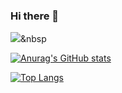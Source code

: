 ### Hi there 👋
<img src="https://img.shields.io/badge/Python-3766AB?style=flat-square&logo=Python&logoColor=white"/></a>&nbsp 
<!--
**hobit22/hobit22** is a ✨ _special_ ✨ repository because its `README.md` (this file) appears on your GitHub profile.

Here are some ideas to get you started:

- 🔭 I’m currently working on ...
- 🌱 I’m currently learning ...
- 👯 I’m looking to collaborate on ...
- 🤔 I’m looking for help with ...
- 💬 Ask me about ...
- 📫 How to reach me: ...
- 😄 Pronouns: ...
- ⚡ Fun fact: ...
-->

[![Anurag's GitHub stats](https://github-readme-stats.vercel.app/api?username=hobit22)](https://github.com/hobit22/github-readme-stats)


[![Top Langs](https://github-readme-stats.vercel.app/api/top-langs/?username=hobit22&layout=compact)](https://github.com/hobit22/github-readme-stats)
